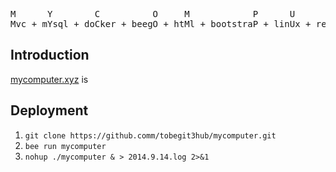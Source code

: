 <pre>
M      Y        C          O     M            P      U       T         E          R
Mvc + mYsql + doCker + beegO + htMl + bootstraP + linUx + resTful + bowEr + angulaR
</pre>

## Introduction

[mycomputer.xyz](http://mycomputer.xyz) is 



## Deployment

1. `git clone https://github.comm/tobegit3hub/mycomputer.git`
2. `bee run mycomputer`
3. `nohup ./mycomputer & > 2014.9.14.log 2>&1`
